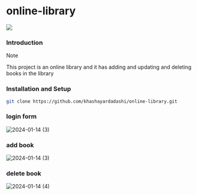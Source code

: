 # online-library
  <a href="https://skillicons.dev">
    <img src="https://skillicons.dev/icons?i=php,bootstrap,mysql,javascript,git" />
  </a>
  
### Introduction
> [!NOTE]
> This project is an online library and it has adding and updating and deleting books in the library
### Installation and Setup
```bash
git clone https://github.com/khashayardadashi/online-library.git
```
### login form

![2024-01-14 (3)](https://github.com/khashayardadashi/online-library/assets/115826321/8341f46d-87ec-4d72-a023-f72fb8eafb0e)

### add book

![2024-01-14 (3)](https://github.com/khashayardadashi/online-library/assets/115826321/f99024fc-05bb-4a9b-b0d5-ba7727aac1a1)

### delete book

![2024-01-14 (4)](https://github.com/khashayardadashi/online-library/assets/115826321/60ddcb60-939a-4b31-8f39-abbe597d3914)


